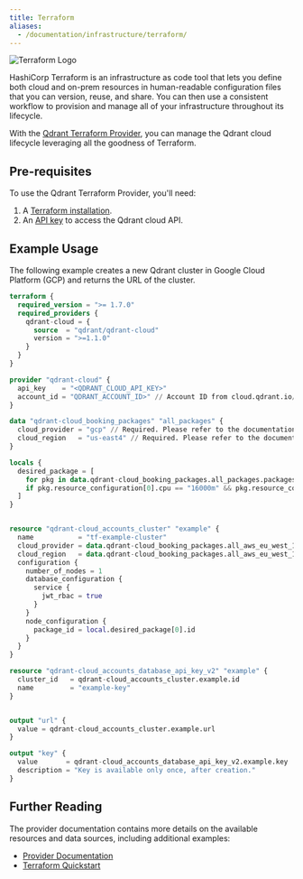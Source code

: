 ```yaml
---
title: Terraform
aliases:
  - /documentation/infrastructure/terraform/
---
```


![Terraform Logo](/documentation/platforms/terraform/terraform.png)

HashiCorp Terraform is an infrastructure as code tool that lets you define both cloud and on-prem resources in human-readable configuration files that you can version, reuse, and share. You can then use a consistent workflow to provision and manage all of your infrastructure throughout its lifecycle.

With the [Qdrant Terraform Provider](https://registry.terraform.io/providers/qdrant/qdrant-cloud/latest), you can manage the Qdrant cloud lifecycle leveraging all the goodness of Terraform.

## Pre-requisites

To use the Qdrant Terraform Provider, you'll need:

1. A [Terraform installation](https://developer.hashicorp.com/terraform/install).
2. An [API key](/documentation/qdrant-cloud-api/#authentication-connecting-to-cloud-api) to access the Qdrant cloud API.

## Example Usage

The following example creates a new Qdrant cluster in Google Cloud Platform (GCP) and returns the URL of the cluster.

```terraform
terraform {
  required_version = ">= 1.7.0"
  required_providers {
    qdrant-cloud = {
      source  = "qdrant/qdrant-cloud"
      version = ">=1.1.0"
    }
  }
}

provider "qdrant-cloud" {
  api_key    = "<QDRANT_CLOUD_API_KEY>"
  account_id = "QDRANT_ACCOUNT_ID>" // Account ID from cloud.qdrant.io/accounts/<QDRANT_ACCOUNT_ID>/ (can be overriden on resource level)
}

data "qdrant-cloud_booking_packages" "all_packages" {
  cloud_provider = "gcp" // Required. Please refer to the documentation (https://registry.terraformio/providers/qdrant/qdrant-cloud/latest/docs/guides/getting-started) for the available options.
  cloud_region   = "us-east4" // Required. Please refer to the documentation (https://registry.terraformio/providers/qdrant/qdrant-cloud/latest/docs/guides/getting-started) for the available options.
}

locals {
  desired_package = [
    for pkg in data.qdrant-cloud_booking_packages.all_packages.packages : pkg
    if pkg.resource_configuration[0].cpu == "16000m" && pkg.resource_configuration[0].ram == "64Gi"
  ]
}


resource "qdrant-cloud_accounts_cluster" "example" {
  name           = "tf-example-cluster"
  cloud_provider = data.qdrant-cloud_booking_packages.all_aws_eu_west_1_packages.cloud_provider
  cloud_region   = data.qdrant-cloud_booking_packages.all_aws_eu_west_1_packages.cloud_region
  configuration {
    number_of_nodes = 1
    database_configuration {
      service {
        jwt_rbac = true
      }
    }
    node_configuration {
      package_id = local.desired_package[0].id
    }
  }
}

resource "qdrant-cloud_accounts_database_api_key_v2" "example" {
  cluster_id   = qdrant-cloud_accounts_cluster.example.id
  name         = "example-key"
}


output "url" {
  value = qdrant-cloud_accounts_cluster.example.url
}

output "key" {
  value       = qdrant-cloud_accounts_database_api_key_v2.example.key
  description = "Key is available only once, after creation."
}

```

## Further Reading

The provider documentation contains more details on the available resources and data sources, including additional examples:

- [Provider Documentation](https://registry.terraform.io/providers/qdrant/qdrant-cloud/latest/docs)
- [Terraform Quickstart](https://developer.hashicorp.com/terraform/tutorials)

